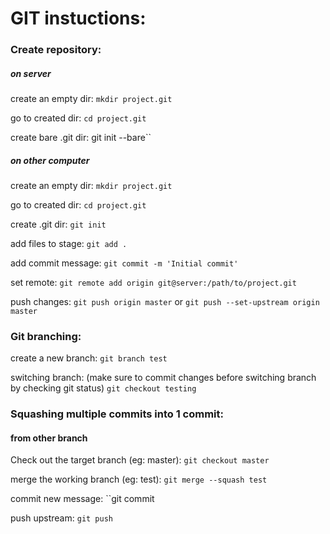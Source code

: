 # GIT instuctions:

### Create repository:
##### on server
create an empty dir:
``mkdir project.git``

go to created dir:
``cd project.git``

create bare .git dir:
git init --bare``

##### on other computer
create an empty dir:
``mkdir project.git``

go to created dir:
``cd project.git``

create .git dir:
``git init``

add files to stage:
``git add .``

add commit message:
``git commit -m 'Initial commit'``

set remote:
``git remote add origin git@server:/path/to/project.git``

push changes:
``git push origin master``
  or
``git push --set-upstream origin master``




### Git branching:
create a new branch:
``git branch test``

switching branch:
(make sure to commit changes before switching branch by checking git status)
``git checkout testing``



### Squashing multiple commits into 1 commit:
#### from other branch
Check out the target branch (eg: master):
``git checkout master``

merge the working branch (eg: test):
``git merge --squash test``

commit new message:
``git commit

push upstream:
``git push``



